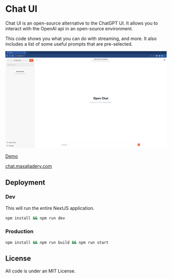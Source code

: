 # Chat UI

Chat UI is an open-source alternative to the ChatGPT UI. It allows you to interact with the OpenAI api in an open-source environment.

This code shows you what you can do with streaming, and more. It also includes a list of some useful prompts that are pre-selected.

![UI Image](./public/chat-ui.png "Chat UI")

[Demo](https://www.loom.com/share/963fb2c13cf6400fac71771ece1050cf?sid=b6a6c13b-54d3-413c-82e6-a2d3e2e02909)

[chat.maxaljadery.com](https://chat.maxaljadery.com)


## Deployment

### Dev
This will run the entire NextJS application.

```bash
npm install && npm run dev
```


### Production
```bash
npm install && npm run build && npm run start
```

## License

All code is under an MIT License.